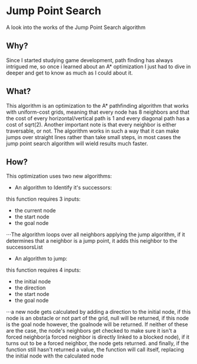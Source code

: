 # Jump Point Search
A look into the works of the Jump Point Search algorithm
## Why?
Since I started studying game development, path finding has always intrigued me, so once i learned about an A* optimization I just had to dive in deeper and get to know as much as I could about it.
## What?
This algorithm is an optimization to the A* pathfinding algorithm that works with uniform-cost grids, meaning that every node has 8 neighbors and that the cost of every horizontal/vertical path is 1 and every diagonal path has a cost of sqrt(2). Another important note is that every neighbor is either traversable, or not. The algorithm works in such a way that it can make jumps over straight lines rather than take small steps, in most cases the jump point search algorithm will wield results much faster.
## How?
This optimization uses two new algorithms:
- An algorithm to Identify it's successors:

this function requires 3 inputs:
- the current node
- the start node
- the goal node

⋅⋅⋅The algorithm loops over all neighbors applying the jump algorithm, if it determines that a neighbor is a jump point, it adds this neighbor to the successorsList
    
- An algorithm to jump:

this function requires 4 inputs:
- the initial node
- the direction
- the start node
- the goal node

⋅⋅⋅a new node gets calculated by adding a direction to the initial node, if this node is an obstacle or not part of the grid, null will be returned, if this node is the goal node however, the goalnode will be returned. If neither of these are the case, the node's neighbors get checked to make sure it isn't a forced neighbor(a forced neighbor is directly linked to a blocked node), if it turns out to be a forced neighbor, the node gets returned. and finally, if the function still hasn't returned a value, the function will call itself, replacing the initial node with the calculated node
